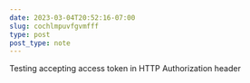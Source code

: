 ```yaml
---
date: 2023-03-04T20:52:16-07:00
slug: cochlmpuvfgvmfff
type: post
post_type: note
---
```

Testing accepting access token in HTTP Authorization header